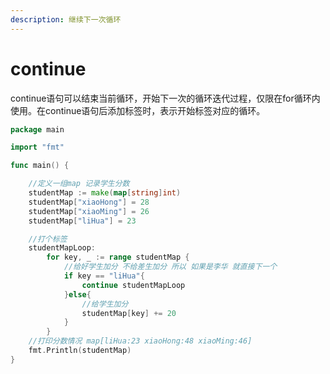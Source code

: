 ```yaml
---
description: 继续下一次循环
---
```


# continue

continue语句可以结束当前循环，开始下一次的循环迭代过程，仅限在for循环内使用。在continue语句后添加标签时，表示开始标签对应的循环。

```go
package main

import "fmt"

func main() {

	//定义一组map 记录学生分数
	studentMap := make(map[string]int)
	studentMap["xiaoHong"] = 28
	studentMap["xiaoMing"] = 26
	studentMap["liHua"] = 23

	//打个标签
	studentMapLoop:
		for key, _ := range studentMap {
			//给好学生加分 不给差生加分 所以 如果是李华 就直接下一个
			if key == "liHua"{
				continue studentMapLoop
			}else{
				//给学生加分
				studentMap[key] += 20
			}
		}
	//打印分数情况 map[liHua:23 xiaoHong:48 xiaoMing:46]
	fmt.Println(studentMap)
}

```

